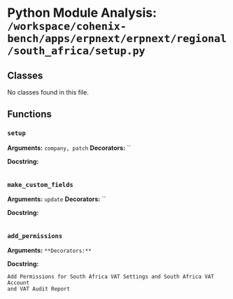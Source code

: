 # Python Module Analysis: `/workspace/cohenix-bench/apps/erpnext/erpnext/regional/south_africa/setup.py`

## Classes

No classes found in this file.


## Functions

### `setup`
**Arguments:** `company, patch`
**Decorators:** ``

**Docstring:**
```

```
### `make_custom_fields`
**Arguments:** `update`
**Decorators:** ``

**Docstring:**
```

```
### `add_permissions`
**Arguments:** ``
**Decorators:** ``

**Docstring:**
```
Add Permissions for South Africa VAT Settings and South Africa VAT Account
and VAT Audit Report
```

